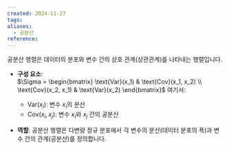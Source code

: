 ```yaml
---
created: 2024-11-27
tags: 
aliases:
  - 공분산
reference:
---
```

공분산 행렬은 데이터의 분포와 변수 간의 상호 관계(상관관계)를 나타내는 행렬입니다.

- **구성 요소**:  
    $\Sigma = \begin{bmatrix} \text{Var}(x_1) & \text{Cov}(x_1, x_2) \\ \text{Cov}(x_2, x_1) & \text{Var}(x_2) \end{bmatrix}$
    여기서:
    - $\text{Var}(x_i$): 변수 $x_i$​의 분산
    - $\text{Cov}(x_i, x_j)$: 변수 $x_i$​와 $x_j$​ 간의 공분산

- **역할**: 공분산 행렬은 다변량 정규 분포에서 각 변수의 분산(데이터 분포의 폭)과 변수 간의 관계(공분산)를 정의합니다.